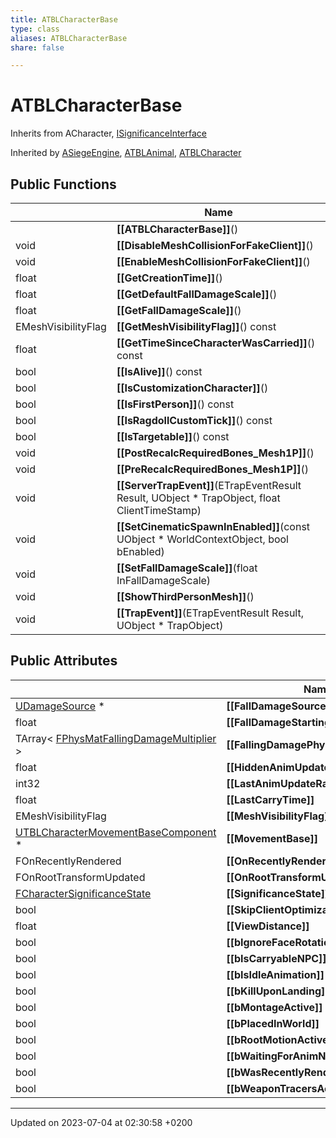 ```yaml
---
title: ATBLCharacterBase
type: class
aliases: ATBLCharacterBase
share: false

---
```


# ATBLCharacterBase





Inherits from ACharacter, [ISignificanceInterface](/docs/SDK/Source/Classes/classISignificanceInterface.md)

Inherited by [ASiegeEngine](/docs/SDK/Source/Classes/classASiegeEngine.md), [ATBLAnimal](/docs/SDK/Source/Classes/classATBLAnimal.md), [ATBLCharacter](/docs/SDK/Source/Classes/classATBLCharacter.md)

## Public Functions

|                | Name           |
| -------------- | -------------- |
| | **[[ATBLCharacterBase]]**() |
| void | **[[DisableMeshCollisionForFakeClient]]**() |
| void | **[[EnableMeshCollisionForFakeClient]]**() |
| float | **[[GetCreationTime]]**() |
| float | **[[GetDefaultFallDamageScale]]**() |
| float | **[[GetFallDamageScale]]**() |
| EMeshVisibilityFlag | **[[GetMeshVisibilityFlag]]**() const |
| float | **[[GetTimeSinceCharacterWasCarried]]**() const |
| bool | **[[IsAlive]]**() const |
| bool | **[[IsCustomizationCharacter]]**() |
| bool | **[[IsFirstPerson]]**() const |
| bool | **[[IsRagdollCustomTick]]**() const |
| bool | **[[IsTargetable]]**() const |
| void | **[[PostRecalcRequiredBones_Mesh1P]]**() |
| void | **[[PreRecalcRequiredBones_Mesh1P]]**() |
| void | **[[ServerTrapEvent]]**(ETrapEventResult Result, UObject * TrapObject, float ClientTimeStamp) |
| void | **[[SetCinematicSpawnInEnabled]]**(const UObject * WorldContextObject, bool bEnabled) |
| void | **[[SetFallDamageScale]]**(float InFallDamageScale) |
| void | **[[ShowThirdPersonMesh]]**() |
| void | **[[TrapEvent]]**(ETrapEventResult Result, UObject * TrapObject) |

## Public Attributes

|                | Name           |
| -------------- | -------------- |
| [UDamageSource](/docs/SDK/Source/Classes/classUDamageSource.md) * | **[[FallDamageSource]]**  |
| float | **[[FallDamageStartingSpeed]]**  |
| TArray< [FPhysMatFallingDamageMultiplier](/docs/SDK/Source/Classes/structFPhysMatFallingDamageMultiplier.md) > | **[[FallingDamagePhysMatMultipliers]]**  |
| float | **[[HiddenAnimUpdateMaxDistance]]**  |
| int32 | **[[LastAnimUpdateRate]]**  |
| float | **[[LastCarryTime]]**  |
| EMeshVisibilityFlag | **[[MeshVisibilityFlag]]**  |
| [UTBLCharacterMovementBaseComponent](/docs/SDK/Source/Classes/classUTBLCharacterMovementBaseComponent.md) * | **[[MovementBase]]**  |
| FOnRecentlyRendered | **[[OnRecentlyRendered]]**  |
| FOnRootTransformUpdated | **[[OnRootTransformUpdated]]**  |
| [FCharacterSignificanceState](/docs/SDK/Source/Classes/structFCharacterSignificanceState.md) | **[[SignificanceState]]**  |
| bool | **[[SkipClientOptimizations]]**  |
| float | **[[ViewDistance]]**  |
| bool | **[[bIgnoreFaceRotation]]**  |
| bool | **[[bIsCarryableNPC]]**  |
| bool | **[[bIsIdleAnimation]]**  |
| bool | **[[bKillUponLanding]]**  |
| bool | **[[bMontageActive]]**  |
| bool | **[[bPlacedInWorld]]**  |
| bool | **[[bRootMotionActive]]**  |
| bool | **[[bWaitingForAnimNotify]]**  |
| bool | **[[bWasRecentlyRendered]]**  |
| bool | **[[bWeaponTracersActive]]**  |

-------------------------------

Updated on 2023-07-04 at 02:30:58 +0200